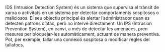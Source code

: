 

IDS (Intrusion Detection System) és un sistema que supervisa el trànsit de xarxa o activitats en un sistema per detectar comportaments sospitosos o maliciosos. El seu objectiu principal és alertar l’administrador quan es detecten patrons d’atac, però no intervé directament.
Un IPS (Intrusion Prevention System), en canvi, a més de detectar les amenaces, pren mesures per bloquejar-les automàticament, actuant de manera preventiva. Pot, per exemple, tallar una connexió sospitosa o modificar regles del tallafocs.
